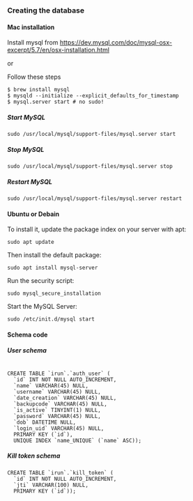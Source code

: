### Creating the database


#### Mac installation

Install mysql from https://dev.mysql.com/doc/mysql-osx-excerpt/5.7/en/osx-installation.html

or

Follow these steps

````
$ brew install mysql
$ mysqld --initialize --explicit_defaults_for_timestamp
$ mysql.server start # no sudo!
````

##### Start MySQL
`sudo /usr/local/mysql/support-files/mysql.server start`

##### Stop MySQL
`sudo /usr/local/mysql/support-files/mysql.server stop`

##### Restart MySQL
`sudo /usr/local/mysql/support-files/mysql.server restart`

#### Ubuntu or Debain
To install it, update the package index on your server with apt:

`sudo apt update`

Then install the default package:

`sudo apt install mysql-server`

Run the security script:

`sudo mysql_secure_installation`

Start the MySQL Server:

`sudo /etc/init.d/mysql start`


#### Schema code

##### User schema

````

CREATE TABLE `irun`.`auth_user` (
  `id` INT NOT NULL AUTO_INCREMENT,
  `name` VARCHAR(45) NULL,
  `username` VARCHAR(45) NULL,
  `date_creation` VARCHAR(45) NULL,
  `backupcode` VARCHAR(45) NULL,
  `is_active` TINYINT(1) NULL,
  `password` VARCHAR(45) NULL,
  `dob` DATETIME NULL,
  `login_uid` VARCHAR(45) NULL,
  PRIMARY KEY (`id`),
  UNIQUE INDEX `name_UNIQUE` (`name` ASC));

````

##### Kill token schema
````
CREATE TABLE `irun`.`kill_token` (
  `id` INT NOT NULL AUTO_INCREMENT,
  `jti` VARCHAR(100) NULL,
  PRIMARY KEY (`id`));

````